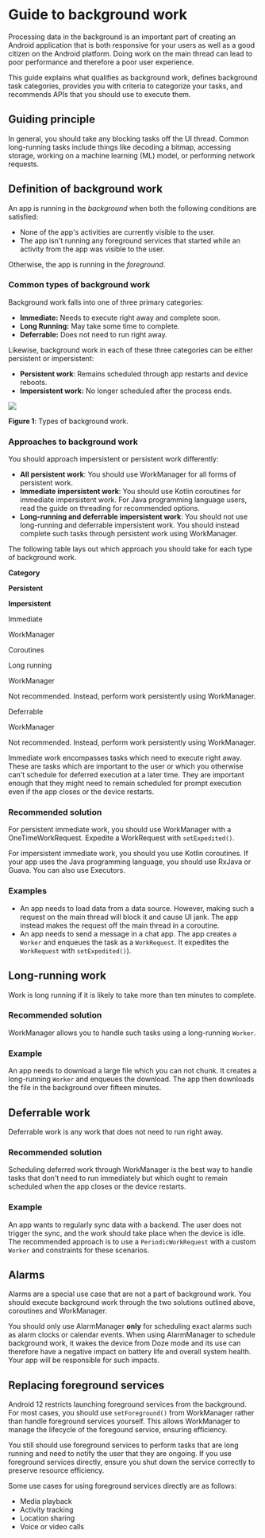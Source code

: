 # Guide to background work

Processing data in the background is an important part of creating an Android application that is both responsive for your users as well as a good citizen on the Android platform. Doing work on the main thread can lead to poor performance and therefore a poor user experience.

This guide explains what qualifies as background work, defines background task categories, provides you with criteria to categorize your tasks, and recommends APIs that you should use to execute them.

Guiding principle
-----------------

In general, you should take any blocking tasks off the UI thread. Common long-running tasks include things like decoding a bitmap, accessing storage, working on a machine learning (ML) model, or performing network requests.

Definition of background work
-----------------------------

An app is running in the _background_ when both the following conditions are satisfied:

*   None of the app's activities are currently visible to the user.
*   The app isn't running any foreground services that started while an activity from the app was visible to the user.

Otherwise, the app is running in the _foreground_.

### Common types of background work

Background work falls into one of three primary categories:

*   **Immediate:** Needs to execute right away and complete soon.
*   **Long Running:** May take some time to complete.
*   **Deferrable:** Does not need to run right away.

Likewise, background work in each of these three categories can be either persistent or impersistent:

*   **Persistent work**: Remains scheduled through app restarts and device reboots.
*   **Impersistent work:** No longer scheduled after the process ends.

![](https://developer.android.com/static/images/guide/background/background.svg)

**Figure 1**: Types of background work.

### Approaches to background work

You should approach impersistent or persistent work differently:

*   **All persistent work**: You should use WorkManager for all forms of persistent work.
*   **Immediate impersistent work**: You should use Kotlin coroutines for immediate impersistent work. For Java programming language users, read the guide on threading for recommended options.
*   **Long-running and deferrable impersistent work**: You should not use long-running and deferrable impersistent work. You should instead complete such tasks through persistent work using WorkManager.

The following table lays out which approach you should take for each type of background work.

**Category**

**Persistent**

**Impersistent**

Immediate

WorkManager

Coroutines

Long running

WorkManager

Not recommended. Instead, perform work persistently using WorkManager.

Deferrable

WorkManager

Not recommended. Instead, perform work persistently using WorkManager.

Immediate work encompasses tasks which need to execute right away. These are tasks which are important to the user or which you otherwise can't schedule for deferred execution at a later time. They are important enough that they might need to remain scheduled for prompt execution even if the app closes or the device restarts.

### Recommended solution

For persistent immediate work, you should use WorkManager with a OneTimeWorkRequest. Expedite a WorkRequest with `setExpedited()`.

For impersistent immediate work, you should you use Kotlin coroutines. If your app uses the Java programming language, you should use RxJava or Guava. You can also use Executors.

### Examples

*   An app needs to load data from a data source. However, making such a request on the main thread will block it and cause UI jank. The app instead makes the request off the main thread in a coroutine.
*   An app needs to send a message in a chat app. The app creates a `Worker` and enqueues the task as a `WorkRequest`. It expedites the `WorkRequest` with `setExpedited()`).

Long-running work
-----------------

Work is long running if it is likely to take more than ten minutes to complete.

### Recommended solution

WorkManager allows you to handle such tasks using a long-running `Worker`.

### Example

An app needs to download a large file which you can not chunk. It creates a long-running `Worker` and enqueues the download. The app then downloads the file in the background over fifteen minutes.

Deferrable work
---------------

Deferrable work is any work that does not need to run right away.

### Recommended solution

Scheduling deferred work through WorkManager is the best way to handle tasks that don't need to run immediately but which ought to remain scheduled when the app closes or the device restarts.

### Example

An app wants to regularly sync data with a backend. The user does not trigger the sync, and the work should take place when the device is idle. The recommended approach is to use a `PeriodicWorkRequest` with a custom `Worker` and constraints for these scenarios.

Alarms
------

Alarms are a special use case that are not a part of background work. You should execute background work through the two solutions outlined above, coroutines and WorkManager.

You should only use AlarmManager **only** for scheduling exact alarms such as alarm clocks or calendar events. When using AlarmManager to schedule background work, it wakes the device from Doze mode and its use can therefore have a negative impact on battery life and overall system health. Your app will be responsible for such impacts.

Replacing foreground services
-----------------------------

Android 12 restricts launching foreground services from the background. For most cases, you should use `setForeground()` from WorkManager rather than handle foreground services yourself. This allows WorkManager to manage the lifecycle of the foregound service, ensuring efficiency.

You still should use foreground services to perform tasks that are long running and need to notify the user that they are ongoing. If you use foreground services directly, ensure you shut down the service correctly to preserve resource efficiency.

Some use cases for using foreground services directly are as follows:

*   Media playback
*   Activity tracking
*   Location sharing
*   Voice or video calls